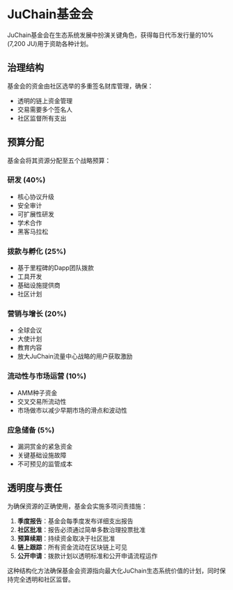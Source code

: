 # JuChain基金会

JuChain基金会在生态系统发展中扮演关键角色，获得每日代币发行量的10%(7,200 JU)用于资助各种计划。

## 治理结构

基金会的资金由社区选举的多重签名财库管理，确保：

* 透明的链上资金管理
* 交易需要多个签名人
* 社区监督所有支出

## 预算分配

基金会将其资源分配至五个战略预算：

### 研发 (40%)

* 核心协议升级
* 安全审计
* 可扩展性研发
* 学术合作
* 黑客马拉松

### 拨款与孵化 (25%)

* 基于里程碑的Dapp团队拨款
* 工具开发
* 基础设施提供商
* 社区计划

### 营销与增长 (20%)

* 全球会议
* 大使计划
* 教育内容
* 放大JuChain流量中心战略的用户获取激励

### 流动性与市场运营 (10%)

* AMM种子资金
* 交叉交易所流动性
* 市场做市以减少早期市场的滑点和波动性

### 应急储备 (5%)

* 漏洞赏金的紧急资金
* 关键基础设施故障
* 不可预见的监管成本

## 透明度与责任

为确保资源的正确使用，基金会实施多项问责措施：

1. **季度报告**：基金会每季度发布详细支出报告
2. **社区批准**：报告必须通过简单多数治理投票批准
3. **预算续期**：持续资金取决于社区批准
4. **链上跟踪**：所有资金流动在区块链上可见
5. **公开申请**：拨款计划以透明标准和公开申请流程运作

这种结构化方法确保基金会资源指向最大化JuChain生态系统价值的计划，同时保持完全透明和社区监督。
